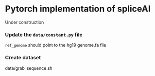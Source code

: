 # Pytorch implementation of spliceAI

Under construction

### Update the `data/constant.py` file
`ref_genome` should point to the hg19 genome.fa file


### Create dataset
data/grab_sequence.sh